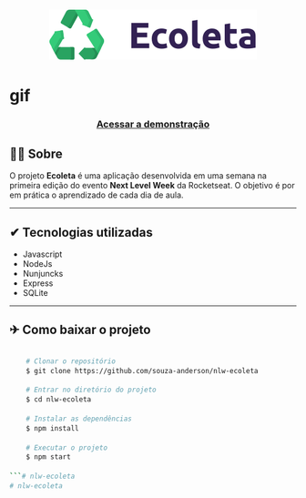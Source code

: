 <h1 align="center">
    <img src="public/assets/logo.svg">
</h1>

<h1>
    gif
</h1>

<h3 align="center">
    <a href="#">Acessar a demonstração<a>
</h3>

## 🐱‍💻 Sobre

O projeto **Ecoleta** é uma aplicação desenvolvida em uma semana na primeira edição do evento **Next Level Week** da Rocketseat. O objetivo é por em prática o aprendizado de cada dia de aula.

---

## ✔ Tecnologias utilizadas

- Javascript
- NodeJs
- Nunjuncks
- Express
- SQLite

---

## ✈ Como baixar o projeto

```bash

    # Clonar o repositório
    $ git clone https://github.com/souza-anderson/nlw-ecoleta

    # Entrar no diretório do projeto
    $ cd nlw-ecoleta

    # Instalar as dependências
    $ npm install

    # Executar o projeto
    $ npm start

```# nlw-ecoleta
# nlw-ecoleta
